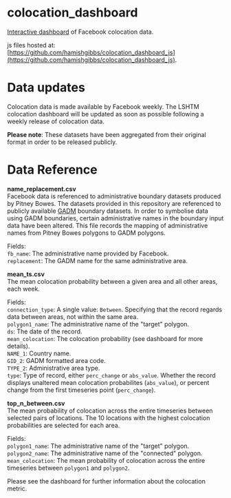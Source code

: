 # colocation_dashboard
[Interactive dashboard](https://cmmid.github.io/colocation_dashboard_cmmid/) of Facebook colocation data.

js files hosted at: [https://github.com/hamishgibbs/colocation_dashboard_js](https://github.com/hamishgibbs/colocation_dashboard_js).

# Data updates
Colocation data is made available by Facebook weekly. The LSHTM colocation dashboard will be updated as soon as possible following a weekly release of colocation data.

**Please note**: These datasets have been aggregated from their original format in order to be released publicly.

# Data Reference

**name_replacement.csv**  
Facebook data is referenced to administrative boundary datasets produced by Pitney Bowes. The datasets provided in this repository are referenced to publicly available [GADM](https://gadm.org/index.html) boundary datasets. In order to symbolise data using GADM boundaries, certain administrative names in the boundary input data have been altered. This file records the mapping of administrative names from Pitney Bowes polygons to GADM polygons.   
  
Fields:  
`fb_name`: The administrative name provided by Facebook.  
`replacement`: The GADM name for the same administrative area.  
  
**mean_ts.csv**  
The mean colocation probability between a given area and all other areas, each week.  
  
Fields:  
`connection_type`: A single value: `Between`. Specifying that the record regards data between areas, not within the same area.  
`polygon1_name`: The administrative name of the "target" polygon.  
`ds`: The date of the record.  
`mean_colocation`: The colocation probability (see dashboard for more details).  
`NAME_1`: Country name.  
`GID_2`: GADM formatted area code.  
`TYPE_2`: Administrative area type.  
`type`: Type of record, either `perc_change` or `abs_value`. Whether the record displays unaltered mean colocation probabilites (`abs_value`), or percent change from the first timeseries point (`perc_change`).   
  
**top_n_between.csv**  
The mean probability of colocation across the entire timeseries between selected pairs of locations. The 10 locations with the highest colocation probabilities are selected for each area.   
  
Fields:  
`polygon1_name`: The administrative name of the "target" polygon.  
`polygon2_name`: The administrative name of the "connected" polygon.  
`mean_colocation`: The mean probability of colocation across the entire timeseries between `polygon1` and `polygon2`.   
  
Please see the dashboard for further information about the colocation metric.   
